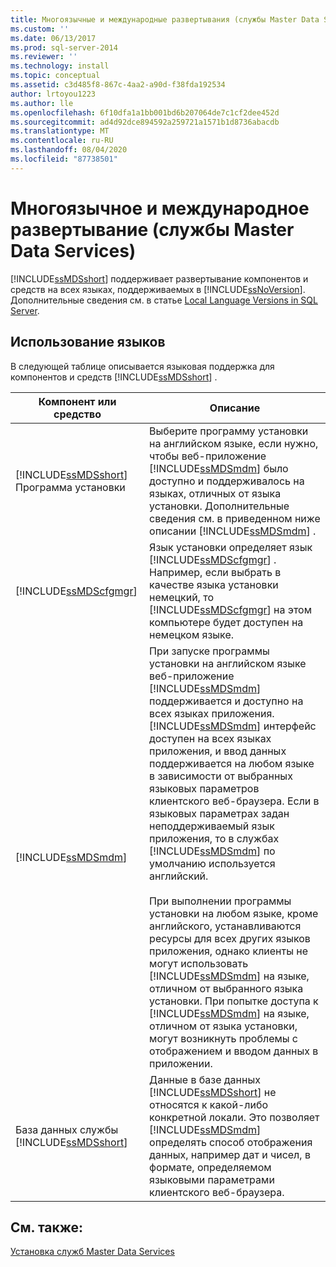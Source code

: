 ```yaml
---
title: Многоязычные и международные развертывания (службы Master Data Services) | Документы Майкрософт
ms.custom: ''
ms.date: 06/13/2017
ms.prod: sql-server-2014
ms.reviewer: ''
ms.technology: install
ms.topic: conceptual
ms.assetid: c3d485f8-867c-4aa2-a90d-f38fda192534
author: lrtoyou1223
ms.author: lle
ms.openlocfilehash: 6f10dfa1a1bb001bd6b207064de7c1cf2dee452d
ms.sourcegitcommit: ad4d92dce894592a259721a1571b1d8736abacdb
ms.translationtype: MT
ms.contentlocale: ru-RU
ms.lasthandoff: 08/04/2020
ms.locfileid: "87738501"
---
```

# <a name="multi-lingual-and-global-deployments-master-data-services"></a>Многоязычное и международное развертывание (службы Master Data Services)
  [!INCLUDE[ssMDSshort](../../includes/ssmdsshort-md.md)] поддерживает развертывание компонентов и средств на всех языках, поддерживаемых в [!INCLUDE[ssNoVersion](../../includes/ssnoversion-md.md)]. Дополнительные сведения см. в статье [Local Language Versions in SQL Server](../../sql-server/install/local-language-versions-in-sql-server.md).  
  
## <a name="how-languages-are-used"></a>Использование языков  
 В следующей таблице описывается языковая поддержка для компонентов и средств [!INCLUDE[ssMDSshort](../../includes/ssmdsshort-md.md)] .  
  
|Компонент или средство|Описание|  
|-----------------------|-----------------|  
|[!INCLUDE[ssMDSshort](../../includes/ssmdsshort-md.md)] Программа установки|Выберите программу установки на английском языке, если нужно, чтобы веб-приложение [!INCLUDE[ssMDSmdm](../../includes/ssmdsmdm-md.md)] было доступно и поддерживалось на языках, отличных от языка установки. Дополнительные сведения см. в приведенном ниже описании [!INCLUDE[ssMDSmdm](../../includes/ssmdsmdm-md.md)] .|  
|[!INCLUDE[ssMDScfgmgr](../../includes/ssmdscfgmgr-md.md)]|Язык установки определяет язык [!INCLUDE[ssMDScfgmgr](../../includes/ssmdscfgmgr-md.md)] . Например, если выбрать в качестве языка установки немецкий, то [!INCLUDE[ssMDScfgmgr](../../includes/ssmdscfgmgr-md.md)] на этом компьютере будет доступен на немецком языке.|  
|[!INCLUDE[ssMDSmdm](../../includes/ssmdsmdm-md.md)]|При запуске программы установки на английском языке веб-приложение [!INCLUDE[ssMDSmdm](../../includes/ssmdsmdm-md.md)] поддерживается и доступно на всех языках приложения. [!INCLUDE[ssMDSmdm](../../includes/ssmdsmdm-md.md)] интерфейс доступен на всех языках приложения, и ввод данных поддерживается на любом языке в зависимости от выбранных языковых параметров клиентского веб-браузера. Если в языковых параметрах задан неподдерживаемый язык приложения, то в службах [!INCLUDE[ssMDSmdm](../../includes/ssmdsmdm-md.md)] по умолчанию используется английский.<br /><br /> При выполнении программы установки на любом языке, кроме английского, устанавливаются ресурсы для всех других языков приложения, однако клиенты не могут использовать [!INCLUDE[ssMDSmdm](../../includes/ssmdsmdm-md.md)] на языке, отличном от выбранного языка установки. При попытке доступа к [!INCLUDE[ssMDSmdm](../../includes/ssmdsmdm-md.md)] на языке, отличном от языка установки, могут возникнуть проблемы с отображением и вводом данных в приложении.|  
|База данных службы [!INCLUDE[ssMDSshort](../../includes/ssmdsshort-md.md)]|Данные в базе данных [!INCLUDE[ssMDSshort](../../includes/ssmdsshort-md.md)] не относятся к какой-либо конкретной локали. Это позволяет [!INCLUDE[ssMDSmdm](../../includes/ssmdsmdm-md.md)] определять способ отображения данных, например дат и чисел, в формате, определяемом языковыми параметрами клиентского веб-браузера.|  
  
## <a name="see-also"></a>См. также:  
 [Установка служб Master Data Services](install-master-data-services.md)  
  
  
